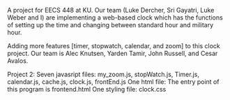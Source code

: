 A project for EECS 448 at KU. Our team (Luke Dercher, Sri Gayatri, Luke Weber and I) are implementing a web-based clock
which has the functions of setting up the time and changing between standard hour and military hour.

Adding more features [timer, stopwatch, calendar, and zoom] to this clock project. Our team is Alec Knutsen, Yarden Tamir, John Russell, and Cesar Avalos.

Project 2:
  Seven javasript files: my_zoom.js, stopWatch.js, Timer.js, calendar.js, cache.js, clock.js, frontEnd.js
  One html file: The entry point of this program is frontend.html
  One styling file: clock.css
